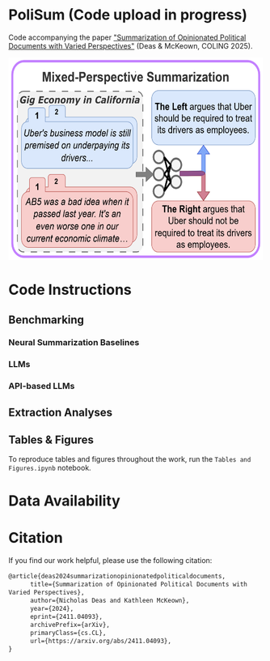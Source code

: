 # PoliSum (Code upload in progress)
Code accompanying the paper ["Summarization of Opinionated Political Documents with Varied Perspectives"](https://arxiv.org/abs/2411.04093) (Deas & McKeown, COLING 2025).

<div align="center">
      <img src="/Task Diagram.png?" height="400"/>
</div>

# Code Instructions

## Benchmarking

### Neural Summarization Baselines

### LLMs

### API-based LLMs

## Extraction Analyses

## Tables & Figures

To reproduce tables and figures throughout the work, run the `Tables and Figures.ipynb` notebook.

# Data Availability

# Citation
If you find our work helpful, please use the following citation:
```
@article{deas2024summarizationopinionatedpoliticaldocuments,
      title={Summarization of Opinionated Political Documents with Varied Perspectives}, 
      author={Nicholas Deas and Kathleen McKeown},
      year={2024},
      eprint={2411.04093},
      archivePrefix={arXiv},
      primaryClass={cs.CL},
      url={https://arxiv.org/abs/2411.04093}, 
}
```
